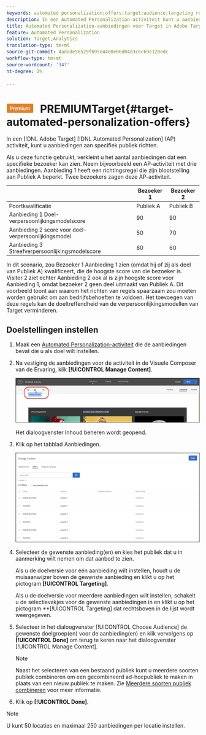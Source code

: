 ```yaml
---
keywords: automated personalization;offers;target;audience;targeting rules;targeting
description: In een Automated Personalization-activiteit kunt u aanbiedingen richten op specifieke doelgroepen.
title: Automated Personalization-aanbiedingen voor Target in Adobe Target
feature: Automated Personalization
solution: Target,Analytics
translation-type: tm+mt
source-git-commit: 4adade56529fb95e4400e06d04d3c6c69e120edc
workflow-type: tm+mt
source-wordcount: '347'
ht-degree: 2%

---
```



# ![automated personalization-aanbiedingen voor ](/help/assets/premium.png) PREMIUMTarget{#target-automated-personalization-offers}

In een [!DNL Adobe Target] [!DNL Automated Personalization] (AP) activiteit, kunt u aanbiedingen aan specifiek publiek richten.

Als u deze functie gebruikt, verkleint u het aantal aanbiedingen dat een specifieke bezoeker kan zien. Neem bijvoorbeeld een AP-activiteit met drie aanbiedingen. Aanbieding 1 heeft een richtingsregel die zijn blootstelling aan Publiek A beperkt. Twee bezoekers zagen deze AP-activiteit.

|  | Bezoeker 1 | Bezoeker 2 |
|--- |--- |--- |
| Poortkwalificatie | Publiek A | Publiek B |
| Aanbieding 1 Doel-verpersoonlijkingsmodelscore | 90 | 90 |
| Aanbieding 2 score voor doel-verpersoonlijkingsmodel | 50 | 70 |
| Aanbieding 3 Streefverpersoonlijkingsmodelscore | 80 | 60 |

In dit scenario, zou Bezoeker 1 Aanbieding 1 zien (omdat hij of zij als deel van Publiek A) kwalificeert, die de hoogste score van die bezoeker is. Visitor 2 ziet echter Aanbieding 2 ook al is zijn hoogste score voor Aanbieding 1, omdat bezoeker 2 geen deel uitmaakt van Publiek A. Dit voorbeeld toont aan waarom het richten van regels spaarzaam zou moeten worden gebruikt om aan bedrijfsbehoeften te voldoen. Het toevoegen van deze regels kan de doeltreffendheid van de verpersoonlijkingsmodellen van Target verminderen.

## Doelstellingen instellen

1. Maak een [Automated Personalization-activiteit](/help/c-activities/t-automated-personalization/create-ap-activity.md) die de aanbiedingen bevat die u als doel wilt instellen.
1. Na vestiging de aanbiedingen voor de activiteit in de Visuele Composer van de Ervaring, klik **[!UICONTROL Manage Content]**.

   ![Inhoud beheren](/help/c-activities/t-automated-personalization/assets/manage-content.png)

   Het dialoogvenster Inhoud beheren wordt geopend.

1. Klik op het tabblad Aanbiedingen.

   ![Aanbiedingspagina](/help/c-activities/t-automated-personalization/assets/manage-content-offers.png)

1. Selecteer de gewenste aanbieding(en) en kies het publiek dat u in aanmerking wilt nemen om dat aanbod te zien.

   Als u de doelversie voor één aanbieding wilt instellen, houdt u de muisaanwijzer boven de gewenste aanbieding en klikt u op het pictogram **[!UICONTROL Targeting]**.

   Als u de doelversie voor meerdere aanbiedingen wilt instellen, schakelt u de selectievakjes voor de gewenste aanbiedingen in en klikt u op het pictogram **[!UICONTROL Targeting] dat rechtsboven in de lijst wordt weergegeven.

1. Selecteer in het dialoogvenster [!UICONTROL Choose Audience] de gewenste doelgroep(en) voor de aanbieding(en) en klik vervolgens op **[!UICONTROL Done]** om terug te keren naar het dialoogvenster [!UICONTROL Manage Content].

   >[!NOTE]
   >
   >Naast het selecteren van een bestaand publiek kunt u meerdere soorten publiek combineren om een gecombineerd ad-hocpubliek te maken in plaats van een nieuw publiek te maken. Zie [Meerdere soorten publiek combineren](/help/c-target/combining-multiple-audiences.md#concept_A7386F1EA4394BD2AB72399C225981E5) voor meer informatie.

1. Klik op **[!UICONTROL Done]**.

>[!NOTE]
>
>U kunt 50 locaties en maximaal 250 aanbiedingen per locatie instellen.
